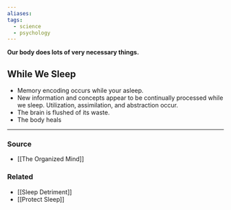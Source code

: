 ```yaml
---
aliases: 
tags:
  - science
  - psychology
---
```

**Our body does lots of very necessary things.**

## While We Sleep

- Memory encoding occurs while your asleep.
- New information and concepts appear to be continually processed while we sleep. Utilization, assimilation, and abstraction occur.
- The brain is flushed of its waste.
- The body heals

---
### Source
- [[The Organized Mind]]

### Related
- [[Sleep Detriment]]
- [[Protect Sleep]]